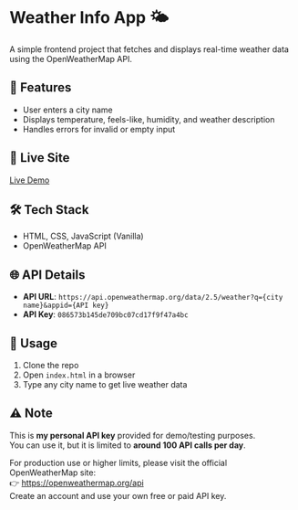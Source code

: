 # Weather Info App 🌤️

A simple frontend project that fetches and displays real-time weather data using the OpenWeatherMap API.

## 🔹 Features
- User enters a city name
- Displays temperature, feels-like, humidity, and weather description
- Handles errors for invalid or empty input

## 🔗 Live Site
[Live Demo](http://www.simple.weatherapp.25.com/)

## 🛠️ Tech Stack
- HTML, CSS, JavaScript (Vanilla)
- OpenWeatherMap API

## 🌐 API Details
- **API URL**: `https://api.openweathermap.org/data/2.5/weather?q={city name}&appid={API key}`
- **API Key**: `086573b145de709bc07cd17f9f47a4bc`

## 📌 Usage
1. Clone the repo
2. Open `index.html` in a browser
3. Type any city name to get live weather data

## ⚠️ Note
This is **my personal API key** provided for demo/testing purposes.  
You can use it, but it is limited to **around 100 API calls per day**.  

For production use or higher limits, please visit the official OpenWeatherMap site:  
👉 https://openweathermap.org/api  
Create an account and use your own free or paid API key.
